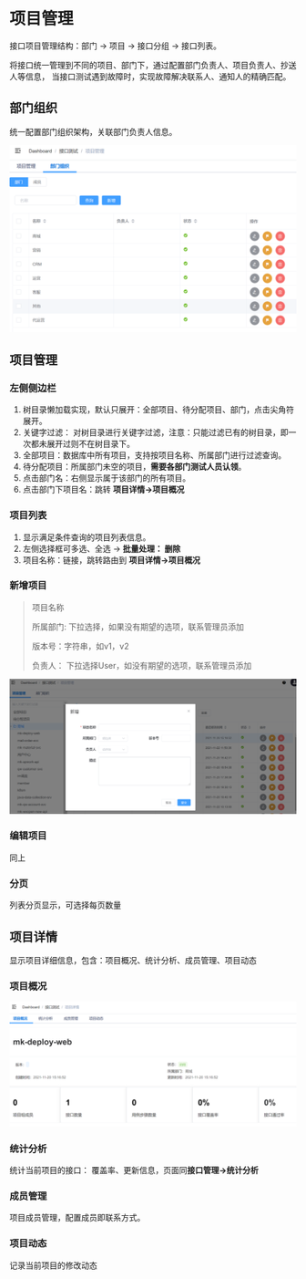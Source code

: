 # 项目管理
接口项目管理结构：部门 -> 项目 -> 接口分组 -> 接口列表。

将接口统一管理到不同的项目、部门下，通过配置部门负责人、项目负责人、抄送人等信息，
当接口测试遇到故障时，实现故障解决联系人、通知人的精确匹配。

## 部门组织
统一配置部门组织架构，关联部门负责人信息。

![An image](./department_1.png)


## 项目管理

### 左侧侧边栏
1. 树目录懒加载实现，默认只展开：全部项目、待分配项目、部门，点击尖角符展开。
2. 关键字过滤： 对树目录进行关键字过滤，注意：只能过滤已有的树目录，即一次都未展开过则不在树目录下。 
3. 全部项目：数据库中所有项目，支持按项目名称、所属部门进行过滤查询。
4. 待分配项目：所属部门未空的项目，**需要各部门测试人员认领**。
5. 点击部门名：右侧显示属于该部门的所有项目。
6. 点击部门下项目名：跳转 **项目详情->项目概况**

### 项目列表
1. 显示满足条件查询的项目列表信息。
2. 左侧选择框可多选、全选 -> **批量处理： 删除**
3. 项目名称：链接，跳转路由到 **项目详情->项目概况**

### 新增项目
> 项目名称
> 
> 所属部门: 下拉选择，如果没有期望的选项，联系管理员添加
> 
> 版本号：字符串，如v1，v2
> 
> 负责人： 下拉选择User，如没有期望的选项，联系管理员添加

![An image](./new_project.png)

### 编辑项目
同上

### 分页
列表分页显示，可选择每页数量

## 项目详情
显示项目详细信息，包含：项目概况、统计分析、成员管理、项目动态

### 项目概况
![An image](./project_summary.png)

### 统计分析
统计当前项目的接口： 覆盖率、更新信息，页面同**接口管理->统计分析**

### 成员管理
项目成员管理，配置成员即联系方式。

### 项目动态
记录当前项目的修改动态
